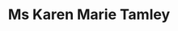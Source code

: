 ---
layout: layouts/profile.liquid
title: Ms Karen Marie Tamley
id: ms_karen_marie_tamley
prefix: Ms
first: Karen
middle: Marie
last: Tamley
suffix: 
currentTitle: President and CEO
currentOrg: Access Living
bio: https&#58;//accessliving.org/newsroom/teammember/karen-tamley/<br /><br />In March 2020, Karen Tamley became the new President and CEO of Access Living, a Chicago-based service and advocacy non-profit organization for people with disabilities. In her new role, Karen has returned to her roots, having served in multiple positions at Access Living from 1996 to 2005, under Access Living’s founding CEO Marca Bristo. <br /><br />Prior to becoming Access Living’s CEO, Karen served three Chicago Mayors as Commissioner of the Mayor’s Office for People with Disabilities. As Commissioner, Karen advanced accessibility and disability inclusion in the areas of transportation, city infrastructure, technology, emergency planning, education, and employment and oversaw the delivery of direct services to thousands of Chicago’s disabled youth and adults. In 2015, Karen received the Motorola Solutions Excellence in Public Service Award from the Civic Federation, which recognizes a non-elected government official for having an extraordinary impact on the quality of state and local government services in Illinois.<br /><br />In 2016, President Obama appointed Karen to serve on the United States Access Board, which develops national accessibility guidelines and standards, and she was elected as Chair in 2019. Most recently, Karen served as a member of the Biden-Harris Presidential Transition team.<br /><br />Over the past two decades, Tamley has served on a wide variety of government and nonprofit community boards at the national, state and local level, including Pace Suburban Bus, Dare2Tri and Kohl’s Children’s Museum. In 2015, she received the Distinguished Fellow award from Leadership Greater Chicago. <br /><br />Karen is a graduate of the University of California, Berkeley. She lives in Chicago with her husband, Kevin Irvine, and their teenage daughter. All three have disabilities themselves and are actively involved in disability advocacy locally and nationally.
linkedin: https://www.linkedin.com/in/karentamley
tiktok: 
twitter: https://twitter.com/karentamley?s=21&t=qF0byOLZ_kdzZwxg8fxz2A
aboutme: 
insta: https://www.instagram.com/accounts/login/?next=/karentamley/
orgURL: Accessliving.org
snapchat: 
personalURL: 
smallHeadshotURL: assets/images/headshots/
originalHeadshotURL: assets/images/headshots/
tags-experience: 
tags-current-industries: 
 - Cultural Institution
 - Government
 - Service-Providing Industries
 - Social Assistance
 - Technology
tags-current-position: 
 - CEO / Chief Executive Officer
tags-past-industries: 
 - Civic/Public Policy
 - Government
 - Museums, Historical Sites, and Similar Institutions
 - Social Assistance
 - Technology
tags-past-position: 
 - CEO / Chief Executive Officer
 - Chairman
 - Founder
tags-current-board-service: 
    - Nonprofit
tags-past-board-service: 
    - Nonprofit
boards-current-corporate-private: 
boards-current-corporate-public: 
boards-current-nonprofit: 
 - Forefront, Board Member
 - DisabilityLead, Board Member
boards-current-privateequity: 
boards-current-spac: 
boards-current-vc: 
boards-past-corporate-private: 
boards-past-corporate-public: 
boards-past-nonprofit: 
 - Kohl's Children's Museum, Board of Trustees
 - Dare2Tri, Board Member
 - Meals on Wheels, Board Member, Executive Committee
 - Chicago Community Trust, Disabilities Fund, Co-Chair
boards-past-privateequity: 
boards-past-spac: 
boards-past-vc: 
---